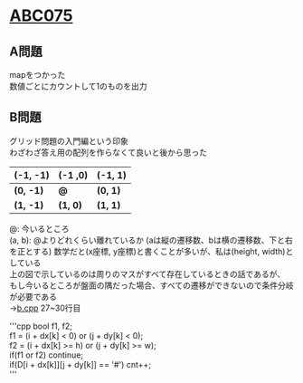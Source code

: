 # [ABC075](https://beta.atcoder.jp/contests/abc075/)  
  
## A問題  
mapをつかった  
数値ごとにカウントして1のものを出力  
  
## B問題  
グリッド問題の入門編という印象  
わざわざ答え用の配列を作らなくて良いと後から思った  
  
(-1, -1)|(-1 ,0)|(-1, 1)  
---|---|---  
**(0, -1)**|**@**|**(0, 1)**  
**(1, -1)**|**(1, 0)**|**(1, 1)**  
  
@: 今いるところ  
(a, b): @よりどれくらい離れているか (aは縦の遷移数、bは横の遷移数、下と右を正とする)
数学だと(x座標, y座標)と書くことが多いが、私は(height, width)としている  
上の図で示しているのは周りのマスがすべて存在しているときの話であるが、  
もし今いるところが盤面の隅だった場合、すべての遷移ができないので条件分岐が必要である  
→[b.cpp](https://github.com/ozikot/AtCoder/blob/master/ABC075/b.cpp) 27~30行目  
  
'''cpp
    bool f1, f2;  
    f1 = (i + dx[k] < 0) or (j + dy[k] < 0);  
    f2 = (i + dx[k] >= h) or (j + dy[k] >= w);  
    if(f1 or f2) continue;  
    if(D[i + dx[k]][j + dy[k]] == '#') cnt++;  
'''  
  